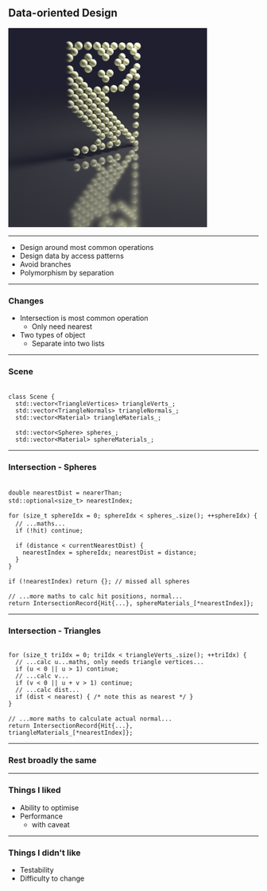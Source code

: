<div class="white-bg">

## Data-oriented Design

<img src="images/image.owl.png" height="400" class="no-border" alt="An image of a dot-matrix owl drawn with shiny spheres">

</div>

---

<div class="white-bg">

* Design around most common operations
* Design data by access patterns
* Avoid branches
* Polymorphism by separation

</div>

---

<div class="white-bg">

### Changes

* Intersection is most common operation
  * Only need nearest
* Two types of object
  * Separate into two lists

</div>

---


### Scene <!-- .element: class="white-bg" -->

<pre><code class="cpp" data-trim data-noescape>
class Scene {
<div class="fragment highlight-current-code">  std::vector&lt;TriangleVertices> triangleVerts_;
</div><div class="fragment highlight-current-code">  std::vector&lt;TriangleNormals> triangleNormals_;
  std::vector&lt;Material> triangleMaterials_;
</div>
<div class="fragment highlight-current-code">  std::vector&lt;Sphere> spheres_;
</div><div class="fragment highlight-current-code">  std::vector&lt;Material> sphereMaterials_;
</div></code></pre>

---

### Intersection - Spheres <!-- .element: class="white-bg" -->

<pre><code class="cpp" data-trim data-noescape>
double nearestDist = nearerThan;
std::optional&lt;size_t> nearestIndex;

<div class="fragment highlight-current-code" data-fragment-index="1">for (size_t sphereIdx = 0; sphereIdx &lt; spheres_.size(); ++sphereIdx) {
</div>  <span class="fragment highlight-current-code" data-fragment-index="2">// ...maths...</span>
<div class="fragment highlight-current-code" data-fragment-index="3">  if (!hit) continue;
</div>
<div class="fragment highlight-current-code" data-fragment-index="4">  if (distance < currentNearestDist) {
    nearestIndex = sphereIdx; nearestDist = distance;
  }
</div><div class="fragment highlight-current-code" data-fragment-index="1">}
</div>
<div class="fragment highlight-current-code" data-fragment-index="5">if (!nearestIndex) return {}; // missed all spheres
</div>
<div class="fragment highlight-current-code" data-fragment-index="6">// ...more maths to calc hit positions, normal...
return IntersectionRecord{Hit{...}, sphereMaterials_[*nearestIndex]};
</div></code></pre>

---


### Intersection - Triangles<!-- .element: class="white-bg" -->

<pre><code class="cpp" data-trim data-noescape>
<div class="fragment highlight-current-code" data-fragment-index="1">for (size_t triIdx = 0; triIdx &lt; triangleVerts_.size(); ++triIdx) {
</div><div class="fragment highlight-current-code" data-fragment-index="2">  // ...calc u...maths, only needs triangle vertices...
  if (u < 0 || u > 1) continue;
</div><div class="fragment highlight-current-code" data-fragment-index="3">  // ...calc v...
  if (v < 0 || u + v > 1) continue;
</div><div class="fragment highlight-current-code" data-fragment-index="4">  // ...calc dist...
  if (dist < nearest) { /* note this as nearest */ }
</div><div class="fragment highlight-current-code" data-fragment-index="1">} 
</div>
<div class="fragment highlight-current-code" data-fragment-index="5">// ...more maths to calculate actual normal...
return IntersectionRecord{Hit{...}, triangleMaterials_[*nearestIndex]};
</div></code></pre>
---

<div class="white-bg">

### Rest broadly the same

</div>

---

<div class="white-bg">

### Things I liked

* Ability to optimise
* Performance
  - with caveat<!-- .element: class="fragment" -->

</div>

---

<div class="white-bg">

### Things I didn't like

* Testability
* Difficulty to change

</div>
